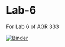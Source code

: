 # Lab-6
For Lab 6 of AGR 333

[![Binder](https://mybinder.org/badge_logo.svg)](https://mybinder.org/v2/gh/lfeese/Lab-6---Integrating-Animal-Science-Data-from-Multiple-Sources-Remastered-/main?labpath=Lab%206%20-%20Integrating%20Animal%20Science%20Data%20from%20Multiple%20Sources%20(Remastered).ipynb)
